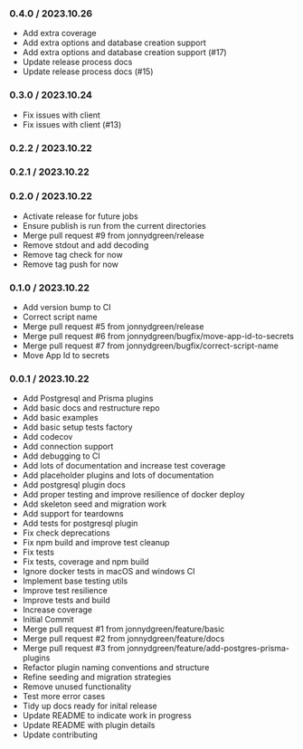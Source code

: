 ### 0.4.0 / 2023.10.26

- Add extra coverage
- Add extra options and database creation support
- Add extra options and database creation support (#17)
- Update release process docs
- Update release process docs (#15)

### 0.3.0 / 2023.10.24

- Fix issues with client
- Fix issues with client (#13)

### 0.2.2 / 2023.10.22

### 0.2.1 / 2023.10.22

### 0.2.0 / 2023.10.22

- Activate release for future jobs
- Ensure publish is run from the current directories
- Merge pull request #9 from jonnydgreen/release
- Remove stdout and add decoding
- Remove tag check for now
- Remove tag push for now

### 0.1.0 / 2023.10.22

- Add version bump to CI
- Correct script name
- Merge pull request #5 from jonnydgreen/release
- Merge pull request #6 from jonnydgreen/bugfix/move-app-id-to-secrets
- Merge pull request #7 from jonnydgreen/bugfix/correct-script-name
- Move App Id to secrets

### 0.0.1 / 2023.10.22

- Add Postgresql and Prisma plugins
- Add basic docs and restructure repo
- Add basic examples
- Add basic setup tests factory
- Add codecov
- Add connection support
- Add debugging to CI
- Add lots of documentation and increase test coverage
- Add placeholder plugins and lots of documentation
- Add postgresql plugin docs
- Add proper testing and improve resilience of docker deploy
- Add skeleton seed and migration work
- Add support for teardowns
- Add tests for postgresql plugin
- Fix check deprecations
- Fix npm build and improve test cleanup
- Fix tests
- Fix tests, coverage and npm build
- Ignore docker tests in macOS and windows CI
- Implement base testing utils
- Improve test resilience
- Improve tests and build
- Increase coverage
- Initial Commit
- Merge pull request #1 from jonnydgreen/feature/basic
- Merge pull request #2 from jonnydgreen/feature/docs
- Merge pull request #3 from jonnydgreen/feature/add-postgres-prisma-plugins
- Refactor plugin naming conventions and structure
- Refine seeding and migration strategies
- Remove unused functionality
- Test more error cases
- Tidy up docs ready for inital release
- Update README to indicate work in progress
- Update README with plugin details
- Update contributing
